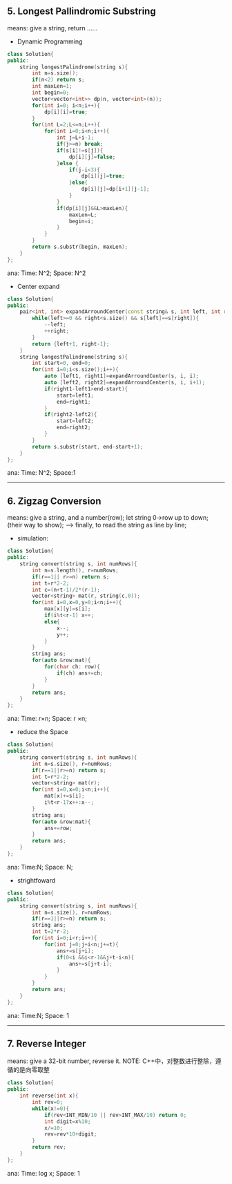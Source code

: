 ## 5. Longest Pallindromic Substring
means: give a string, return ......
- Dynamic Programming
```C++
class Solution{
public:
	string longestPalindrome(string s){
		int n=s.size();
		if(n<2) return s;
		int maxLen=1;
		int begin=0;
		vector<vector<int>> dp(n, vector<int>(n));
		for(int i=0; i<n;i++){
			dp[i][i]=true;
		}
		for(int L=2;L<=n;L++){
			for(int i=0;i<n;i++){
				int j=L+i-1;
				if(j>=n) break;
				if(s[i]!=s[j]){
					dp[i][j]=false;
				}else {
					if(j-i<3){
						dp[i][j]=true;
					}else{
						dp[i][j]=dp[i+1][j-1];
					}
				}
				if(dp[i][j]&&L>maxLen){
					maxLen=L;
					begin=i;
				}
			}
		}
		return s.substr(begin, maxLen);
	}
};
```
ana: Time: N^2; Space: N^2
- Center expand
```C++
class Solution{
public:
	pair<int, int> expandArroundCenter(const string& s, int left, int right){
		while(left>=0 && right<s.size() && s[left]==s[right]){
			--left;
			++right;
		}
		return {left+1, right-1};
	}
	string longestPalindrome(string s){
		int start=0, end=0;
		for(int i=0;i<s.size();i++){
			auto [left1, right1]=expandArroundCenter(s, i, i);
			auto [left2, right2]=expandArroundCenter(s, i, i+1);
			if(right1-left1>end-start){
				start=left1;
				end=right1;
			}
			if(right2-left2){
				start=left2;
				end=right2;
			}
		}
		return s.substr(start, end-start+1);
	}
};
```
ana: Time: N^2; Space:1

---
## 6. Zigzag Conversion
means: give a string, and a number(row); let string 0->row up to down; (their way to show); --> finally, to read the string as line by line;
- simulation:
```C++
class Solution{
public:
	string convert(string s, int numRows){
		int n=s.length(), r=numRows;
		if(r==1|| r>=n) return s;
		int t=r*2-2;
		int c=(n+t-1)/2*(r-1);
		vector<string> mat(r, string(c,0));
		for(int i=0,x=0,y=0;i<n;i++){
			max[x][y]=s[i];
			if(i%t<r-1) x++;
			else{
				x--;
				y++;
			}
		}
		string ans;
		for(auto &row:mat){
			for(char ch: row){
				if(ch) ans+=ch;
			}
		}
		return ans;
	}
};
```
ana: Time: r$\times$n; Space: r $\times$n;
- reduce the Space
```C++
class Solution{
public:
	string convert(string s, int numRows){
		int n=s.size(), r=numRows;
		if(r==1||r>=n) return s;
		int t=r*2-2;
		vector<string> mat(r);
		for(int i=0,x=0;i<n;i++){
			mat[x]+=s[i];
			i%t<r-1?x++:x--;
		}
		string ans;
		for(auto &row:mat){
			ans+=row;
		}
		return ans;
	}
};
```
ana: Time:N; Space: N;
- strightfoward
```C++
class Solution{
public:
	string convert(string s, int numRows){
		int n=s.size(), r=numRows;
		if(r==1||r>=n) return s;
		string ans;
		int t=2*r-2;
		for(int i=0;i<r;i++){
			for(int j=0;j+i<n;j+=t){
				ans+=s[j+i];
				if(0<i &&i<r-1&&j+t-i<n){
					ans+=s[j+t-i];
				}
			}
		}
		return ans;
	}
};
```
ana: Time:N; Space: 1

---
## 7. Reverse Integer
means: give a 32-bit number, reverse it.
NOTE: C++中，对整数进行整除，遵循的是向零取整
```C++
class Solution{
public:
	int reverse(int x){
		int rev=0;
		while(x!=0){
			if(rev<INT_MIN/10 || rev>INT_MAX/10) return 0;
			int digit=x%10;
			x/=10;
			rev=rev*10+digit;
		}
		return rev;
	}
};
```
ana: Time: log x; Space: 1
